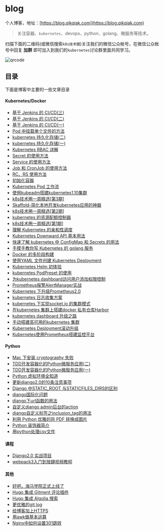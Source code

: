 # blog
个人博客，地址：[https://blog.qikqiak.com](https://blog.qikqiak.com)

> 关注容器、`kubernetes`、devops、python、golang、微服务等技术。

扫描下面的二维码(或微信搜索`k8s技术圈`)关注我们的微信公众帐号，在微信公众帐号中回复 **加群** 即可加入到我们的`kubernetes`讨论群里面共同学习。

![qrcode](https://blog.qikqiak.com/img/posts/qrcode_for_gh_d6dd87b6ceb4_430.jpg)


## 目录
下面是博客中主要的一些文章目录

#### Kubernetes/Docker
 * [基于 Jenkins 的 CI/CD(三)](https://blog.qikqiak.com/post/kubernetes-jenkins3)
 * [基于 Jenkins 的 CI/CD(二)](https://blog.qikqiak.com/post/kubernetes-jenkins2)
 * [基于 Jenkins 的 CI/CD(一)](https://blog.qikqiak.com/post/kubernetes-jenkins1)
 * [Pod 中挂载单个文件的方法](https://blog.qikqiak.com/post/pod-mount-single-file)
 * [kubernetes 持久化存储(二)](https://blog.qikqiak.com/post/kubernetes-persistent-volume2)
 * [kubernetes 持久化存储(一)](https://blog.qikqiak.com/post/kubernetes-persistent-volume1)
 * [Kubernetes RBAC 详解](https://blog.qikqiak.com/post/use-rbac-in-k8s)
 * [Secret 的使用方法](https://blog.qikqiak.com/post/use-secret-in-k8s)
 * [Service 的使用方法](https://blog.qikqiak.com/post/use-service-in-k8s)
 * [Job 和 CronJob 的使用方法](https://blog.qikqiak.com/post/use-job-cronjob)
 * [RC、RS 使用方法](https://blog.qikqiak.com/post/use-rc-rs-manage-pod)
 * [初始化容器](https://blog.qikqiak.com/post/pod-init-container/)
 * [Kubernetes Pod 工作流](https://blog.qikqiak.com/post/pod-workflow)
 * [使用kubeadm搭建kubernetes1.10集群](https://blog.qikqiak.com/post/use-kubeadm-install-kubernetes-1.10)
 * [k8s技术圈一周精选[第3期]](https://blog.qikqiak.com/post/k8s-tech-weekly-collection-phase3/)
 * [Skaffold-简化本地开发kubernetes应用的神器](https://blog.qikqiak.com/post/skaffold-simple-local-develop-k8s-app-tools/)
 * [k8s技术圈一周精选[第2期]](https://blog.qikqiak.com/post/k8s-tech-weekly-collection-phase2/)
 * [kubernetes 的资源配额控制器](https://blog.qikqiak.com/post/kubernetes-resource-quota-usage/)
 * [k8s技术圈一周精选[第1期]](https://blog.qikqiak.com/post/k8s-tech-weekly-collection-phase1/)
 * [理解 Kubernetes 的亲和性调度](https://blog.qikqiak.com/post/understand-kubernetes-affinity)
 * [Kubernetes Downward API 基本用法](https://blog.qikqiak.com/post/use-downward-api-get-pod-info/)
 * [快速了解 kubernetes 中 ConfigMap 和 Secrets 的用法](https://blog.qikqiak.com/post/understand-kubernetes-configmap-and-secrets/)
 * [手摸手教你写 Kubernetes 的 golang 服务](https://blog.qikqiak.com/post/write-kubernets-golang-service-step-by-step/)
 * [Docker 的多阶段构建](https://blog.qikqiak.com/post/multi-stage-build-for-docker/)
 * [使用YAML 文件创建 Kubernetes Deployment](https://blog.qikqiak.com/post/use-yaml-create-kubernetes-deployment/)
 * [Kubernetes Helm 初体验](https://blog.qikqiak.com/post/first-use-helm-on-kubernetes/)
 * [kubernetes PodPreset 的使用](https://blog.qikqiak.com/post/how-to-use-podpreset-in-kubernetes/)
 * [为kubernetes dashboard访问用户添加权限控制](https://blog.qikqiak.com/post/add-authorization-for-kubernetes-dashboard/)
 * [Prometheus报警AlertManager实战](https://blog.qikqiak.com/post/alertmanager-of-prometheus-in-practice/)
 * [Kubernetes 下升级Prometheus2.0](https://blog.qikqiak.com/post/update-prometheus-2-in-kubernetes)
 * [kubernetes 日志收集方案](https://blog.qikqiak.com/post/kubernetes-logs-collect/)
 * [kubernetes 下实现socket.io 的集群模式](https://blog.qikqiak.com/post/socketio-multiple-nodes-in-kubernetes/)
 * [在kubernetes 集群上搭建docker 私有仓库Harbor](https://blog.qikqiak.com/post/install-docker-registry-harbor-in-kubernetes/)
 * [kubernetes dashboard 升级之路](https://blog.qikqiak.com/post/update-kubernetes-dashboard-more-secure/)
 * [手动搭建高可用的kubernetes 集群](https://blog.qikqiak.com/post/manual-install-high-available-kubernetes-cluster/)
 * [Kubernetes Deployment滚动升级](https://blog.qikqiak.com/post/kubernetes-rollout-update/)
 * [Kubernetes使用Prometheus搭建监控平台](https://blog.qikqiak.com/post/kubernetes-monitor-prometheus-grafana/)

#### Python
 * [Mac 下安装 cryptography 失败](https://blog.qikqiak.com/post/install-cryptography-failed-in-mac/)
 * [TDD开发容器化的Python微服务应用(二)](https://blog.qikqiak.com/post/tdd-develop-python-microservice-app-part2/)
 * [TDD开发容器化的Python微服务应用(一)](https://blog.qikqiak.com/post/tdd-develop-python-microservice-app/)
 * [Python 虚拟环境全知道](https://blog.qikqiak.com/post/python-virtualenv-all-know/)
 * [更新django2.0的10条注意事项](https://blog.qikqiak.com/post/upgrading-django-20-10-tips/)
 * [Django 中STATIC_ROOT 与STATICFILES_DIRS的区别](https://blog.qikqiak.com/post/django-staticroot-staticfilesdirs-function/)
 * [django国际化问题](https://blog.qikqiak.com/post/django-i18n/)
 * [django下url函数的用法](https://blog.qikqiak.com/post/django-url-function-usage/)
 * [自定义django admin后台的action](https://blog.qikqiak.com/post/custom-django-admin-actions/)
 * [django自定义标签之inclusion_tag的用法](https://blog.qikqiak.com/post/django-custom-tag-inclusion_tag/)
 * [利用 Python 优雅的将 PDF 转换成图片](https://blog.qikqiak.com/post/python-convert-pdf-images/)
 * [Python 装饰器简介](https://blog.qikqiak.com/post/django-decorator-usage/)
 * [用python处理csv文件](https://blog.qikqiak.com/post/python-process-csv-file/)

#### 课程
 * [Django2.0 实战项目](https://blog.qikqiak.com/post/django20-practice-project-course/)
 * [webpack3入门到放肆视频教程](https://blog.qikqiak.com/post/webpack3-get-started/)

#### 其他
 * [好吧，海马学院正式上线了](https://blog.qikqiak.com/post/haimaxy-online/)
 * [Hugo 集成 Gitment 评论插件](https://blog.qikqiak.com/post/hugo-integrated-gitment-plugin/)
 * [Hugo 集成 Algolia 搜索](https://blog.qikqiak.com/post/hugo-integrated-algolia-search/)
 * [更优雅的git log](https://blog.qikqiak.com/post/a-better-git-log/)
 * [给博客加上HTTPS](https://blog.qikqiak.com/post/make-https-blog/)
 * [用awk做基本运算](https://blog.qikqiak.com/post/awk-base-compute/)
 * [Nginx中如何设置301跳转](https://blog.qikqiak.com/post/nginx-301-redirect/)
